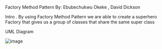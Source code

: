 Factory Method Pattern
By: Ebubechukwu Okeke , David Dickson

Intro
.
By using Factory Method Pattern we are able to create a superhero Factory that gives us a group of classes that share the same super class

UML Diagram

![image](https://user-images.githubusercontent.com/89548621/156472133-492efa91-61fd-4cf9-b5a1-c99b9153f2e9.png)





